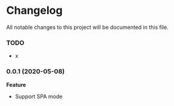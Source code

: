 
# Changelog
All notable changes to this project will be documented in this file.

### TODO

- x

### 0.0.1 (2020-05-08)

**Feature**
- Support SPA mode
